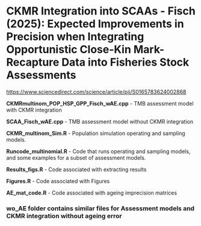 # CKMR Integration into SCAAs - Fisch (2025): Expected Improvements in Precision when Integrating Opportunistic Close-Kin Mark-Recapture Data into Fisheries Stock Assessments

https://www.sciencedirect.com/science/article/pii/S0165783624002868

**CKMRmultinom_POP_HSP_GPP_Fisch_wAE.cpp** - TMB assessment model with CKMR integration

**SCAA_Fisch_wAE.cpp** - TMB assessment model without CKMR integration

**CKMR_multinom_Sim.R** - Population simulation operating and sampling models. 

**Runcode_multinomial.R** - Code that runs operating and sampling models, and some examples for a subset of assessment models. 

**Results_figs.R** - Code associated with extracting results

**Figures.R** - Code associated with Figures

**AE_mat_code.R** - Code associated with ageing imprecision matrices

### wo_AE folder contains similar files for Assessment models and CKMR integration without ageing error


